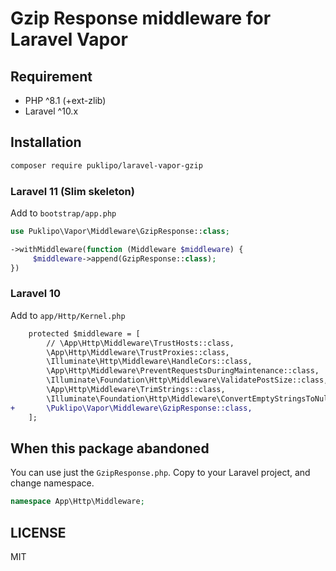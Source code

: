 # Gzip Response middleware for Laravel Vapor

## Requirement
- PHP ^8.1 (+ext-zlib)
- Laravel ^10.x

## Installation
```bash
composer require puklipo/laravel-vapor-gzip
```

### Laravel 11 (Slim skeleton)
Add to `bootstrap/app.php`

```php
use Puklipo\Vapor\Middleware\GzipResponse::class;

->withMiddleware(function (Middleware $middleware) {
     $middleware->append(GzipResponse::class);
})
```

### Laravel 10
Add to `app/Http/Kernel.php`

```diff
    protected $middleware = [
        // \App\Http\Middleware\TrustHosts::class,
        \App\Http\Middleware\TrustProxies::class,
        \Illuminate\Http\Middleware\HandleCors::class,
        \App\Http\Middleware\PreventRequestsDuringMaintenance::class,
        \Illuminate\Foundation\Http\Middleware\ValidatePostSize::class,
        \App\Http\Middleware\TrimStrings::class,
        \Illuminate\Foundation\Http\Middleware\ConvertEmptyStringsToNull::class,
+       \Puklipo\Vapor\Middleware\GzipResponse::class,
    ];
```

## When this package abandoned
You can use just the `GzipResponse.php`. Copy to your Laravel project, and change namespace.

```php
namespace App\Http\Middleware;

```

## LICENSE
MIT
